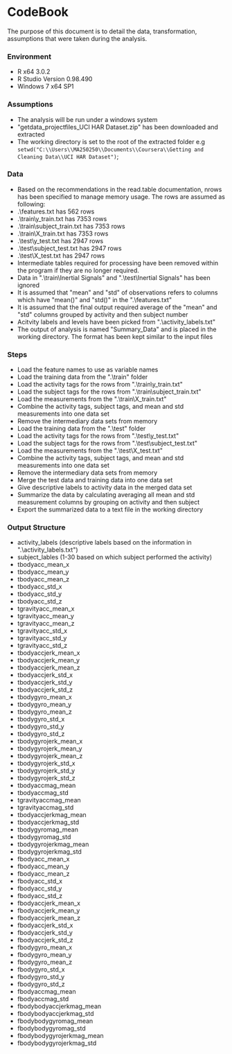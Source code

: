 CodeBook
========================================================

The purpose of this document is to detail the data, transformation, assumptions that were taken during the analysis.

### Environment
* R x64 3.0.2
* R Studio Version 0.98.490
* Windows 7 x64 SP1

### Assumptions
* The analysis will be run under a windows system
* "getdata_projectfiles_UCI HAR Dataset.zip" has been downloaded and extracted
* The working directory is set to the root of the extracted folder e.g `setwd("C:\\Users\\MA250250\\Documents\\Coursera\\Getting and Cleaning Data\\UCI HAR Dataset")`;

### Data
* Based on the recommendations in the read.table documentation, nrows has been specified to manage memory usage. The rows are assumed as following:
 * .\\features.txt has 562 rows
 * .\\train\\y_train.txt has 7353 rows
 * .\\train\\subject_train.txt has 7353 rows
 * .\\train\\X_train.txt has 7353 rows
 * .\\test\\y_test.txt has 2947 rows
 * .\\test\\subject_test.txt has 2947 rows
 * .\\test\\X_test.txt has 2947 rows
* Intermediate tables required for processing have been removed within the program if they are no longer required.
* Data in ".\\train\\Inertial Signals" and ".\\test\\Inertial Signals" has been ignored
* It is assumed that "mean" and "std" of observations refers to columns which have "mean()" and "std()" in the ".\\features.txt"
* It is assumed that the final output required average of the "mean" and "std" columns grouped by activity and then subject number
* Acitvity labels and levels have been picked from ".\\activity_labels.txt"
* The output of analysis is named "Summary_Data" and is placed in the working directory. The format has been kept similar to the input files

### Steps
* Load the feature names to use as variable names
* Load the training data from the ".\\train" folder
 * Load the activity tags for the rows from ".\\train\\y_train.txt"
 * Load the subject tags for the rows from ".\\train\\subject_train.txt"
 * Load the measurements from the ".\\train\\X_train.txt"
 * Combine the activity tags, subject tags, and mean and std measurements into one data set
 * Remove the intermediary data sets from memory
* Load the training data from the ".\\test" folder
 * Load the activity tags for the rows from ".\\test\\y_test.txt"
 * Load the subject tags for the rows from ".\\test\\subject_test.txt"
 * Load the measurements from the ".\\test\\X_test.txt"
 * Combine the activity tags, subject tags, and mean and std measurements into one data set
 * Remove the intermediary data sets from memory
* Merge the test data and training data into one data set
* Give descriptive labels to activity data in the merged data set
* Summarize the data by calculating averaging all mean and std measurement columns by grouping on activity and then subject
* Export the summarized data to a text file in the working directory

### Output Structure
* activity_labels (descriptive labels based on the information in ".\\activity_labels.txt")
* subject_lables (1-30 based on which subject performed the activity)
* tbodyacc_mean_x
* tbodyacc_mean_y
* tbodyacc_mean_z
* tbodyacc_std_x
* tbodyacc_std_y
* tbodyacc_std_z
* tgravityacc_mean_x
* tgravityacc_mean_y
* tgravityacc_mean_z
* tgravityacc_std_x
* tgravityacc_std_y
* tgravityacc_std_z
* tbodyaccjerk_mean_x
* tbodyaccjerk_mean_y
* tbodyaccjerk_mean_z
* tbodyaccjerk_std_x
* tbodyaccjerk_std_y
* tbodyaccjerk_std_z
* tbodygyro_mean_x
* tbodygyro_mean_y
* tbodygyro_mean_z
* tbodygyro_std_x
* tbodygyro_std_y
* tbodygyro_std_z
* tbodygyrojerk_mean_x
* tbodygyrojerk_mean_y
* tbodygyrojerk_mean_z
* tbodygyrojerk_std_x
* tbodygyrojerk_std_y
* tbodygyrojerk_std_z
* tbodyaccmag_mean
* tbodyaccmag_std
* tgravityaccmag_mean
* tgravityaccmag_std
* tbodyaccjerkmag_mean
* tbodyaccjerkmag_std
* tbodygyromag_mean
* tbodygyromag_std
* tbodygyrojerkmag_mean
* tbodygyrojerkmag_std
* fbodyacc_mean_x
* fbodyacc_mean_y
* fbodyacc_mean_z
* fbodyacc_std_x
* fbodyacc_std_y
* fbodyacc_std_z
* fbodyaccjerk_mean_x
* fbodyaccjerk_mean_y
* fbodyaccjerk_mean_z
* fbodyaccjerk_std_x
* fbodyaccjerk_std_y
* fbodyaccjerk_std_z
* fbodygyro_mean_x
* fbodygyro_mean_y
* fbodygyro_mean_z
* fbodygyro_std_x
* fbodygyro_std_y
* fbodygyro_std_z
* fbodyaccmag_mean
* fbodyaccmag_std
* fbodybodyaccjerkmag_mean
* fbodybodyaccjerkmag_std
* fbodybodygyromag_mean
* fbodybodygyromag_std
* fbodybodygyrojerkmag_mean
* fbodybodygyrojerkmag_std
